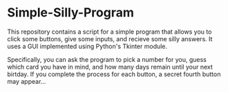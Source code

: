 # Simple-Silly-Program

This repository contains a script for a simple program that allows you to click some buttons, give some inputs, and recieve some silly answers.
It uses a GUI implemented using Python's Tkinter module.

Specifically, you can ask the program to pick a number for you, guess which card you have in mind, and how many days remain until your next birtday.
If you complete the process for each button, a secret fourth button may appear...
